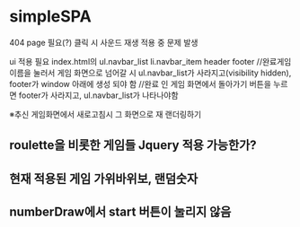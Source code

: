# simpleSPA
404 page 필요(?)
클릭 시 사운드 재생 적용 중 문제 발생

ui 적용 필요
index.html의 ul.navbar_list  li.navbar_item header footer
//완료게임이름을 눌러서 게임 화면으로 넘어갈 시 ul.navbar_list가 사라지고(visibility hidden), footer가 window 아래에 생성 되야 함
//완료 인 게임 화면에서 돌아가기 버튼을 누르면 footer가 사라지고, ul.navbar_list가 나타나야함

※추신 게임화면에서 새로고침시 그 화면으로 재 랜더링하기

## roulette을 비롯한 게임들 Jquery 적용 가능한가?
## 현재 적용된 게임 가위바위보, 랜덤숫자
## numberDraw에서 start 버튼이 눌리지 않음